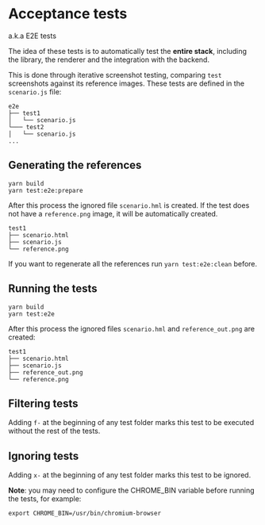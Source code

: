 # Acceptance tests

a.k.a E2E tests

The idea of these tests is to automatically test the **entire stack**, including the library, the renderer and the integration with the backend.

This is done through iterative screenshot testing, comparing `test` screenshots against its reference images. These tests are defined in the `scenario.js` file:

```
e2e
├── test1
│   └── scenario.js
└─── test2
│   └── scenario.js
...
```

## Generating the references

```
yarn build
yarn test:e2e:prepare
```

After this process the ignored file `scenario.hml` is created. If the test does not have a `reference.png` image, it will be automatically created.

```
test1
├── scenario.html
├── scenario.js
└── reference.png
```

If you want to regenerate all the references run `yarn test:e2e:clean` before.

## Running the tests

```
yarn build
yarn test:e2e
```

After this process the ignored files `scenario.hml` and `reference_out.png` are created:

```
test1
├── scenario.html
├── scenario.js
├── reference_out.png
└── reference.png
```

## Filtering tests

Adding `f-` at the beginning of any test folder marks this test to be executed without the rest of the tests.

## Ignoring tests

Adding `x-` at the beginning of any test folder marks this test to be ignored.


**Note**: you may need to configure the CHROME_BIN variable before running the tests, for example:

```
export CHROME_BIN=/usr/bin/chromium-browser
```
